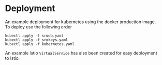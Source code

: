 # Deployment
An example deployment for kubernetes using the docker production image. To deploy use the following order
```
kubectl apply -f srodb.yaml
kubectl apply -f srokeys.yaml
kubectl apply -f kubernetes.yaml
```

An example Istio `VirtualService` has also been created for easy deployment to Istio.